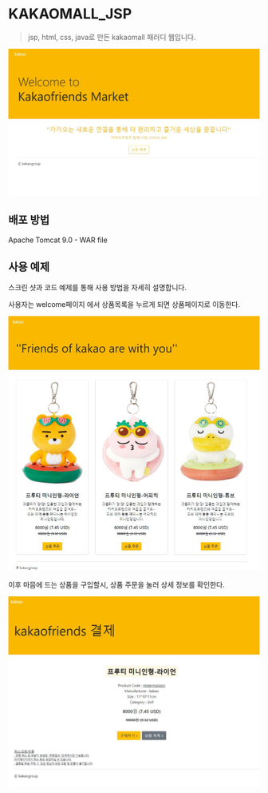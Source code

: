 # KAKAOMALL_JSP
>jsp, html, css, java로 만든 kakaomall 패러디 웹입니다.

![](/img/main.JPG)



## 배포 방법

Apache Tomcat 9.0 - WAR file



## 사용 예제

스크린 샷과 코드 예제를 통해 사용 방법을 자세히 설명합니다.

사용자는 welcome페이지 에서 상품목록을 누르게 되면 상품페이지로 이동한다.

![](/img/menu.JPG)


이후 마믐에 드는 상품을 구입할시, 상품 주문을 눌러 상세 정보를 확인한다.

![](/img/product.JPG)
